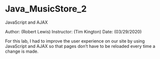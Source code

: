 # Java_MusicStore_2
JavaScript and AJAX

Author: (Robert Lewis) Instructor: (Tim Kington) Date: (03/29/2020)

For this lab, I had to improve the user experience on our site by using JavaScript and AJAX so that pages don’t have to be reloaded every time a change is made.
